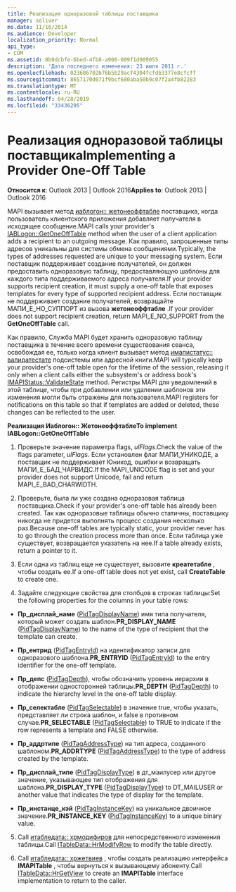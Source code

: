 ```yaml
---
title: Реализация одноразовой таблицы поставщика
manager: soliver
ms.date: 11/16/2014
ms.audience: Developer
localization_priority: Normal
api_type:
- COM
ms.assetid: 8b0dcbfe-6bed-4fb8-a906-009f1d009055
description: 'Дата последнего изменения: 23 июля 2011 г.'
ms.openlocfilehash: 023686702b76b5b29acf4304fcfdb3377e8cfcff
ms.sourcegitcommit: 8657170d071f9bcf680aba50b9c07f2a4fb82283
ms.translationtype: MT
ms.contentlocale: ru-RU
ms.lasthandoff: 04/28/2019
ms.locfileid: "33436295"
---
```

# <a name="implementing-a-provider-one-off-table"></a><span data-ttu-id="ca149-103">Реализация одноразовой таблицы поставщика</span><span class="sxs-lookup"><span data-stu-id="ca149-103">Implementing a Provider One-Off Table</span></span>

  
  
<span data-ttu-id="ca149-104">**Относится к**: Outlook 2013 | Outlook 2016</span><span class="sxs-lookup"><span data-stu-id="ca149-104">**Applies to**: Outlook 2013 | Outlook 2016</span></span> 
  
<span data-ttu-id="ca149-105">MAPI вызывает метод [иаблогон:: жетонеоффтабле](iablogon-getoneofftable.md) поставщика, когда пользователь клиентского приложения добавляет получателя в исходящее сообщение.</span><span class="sxs-lookup"><span data-stu-id="ca149-105">MAPI calls your provider's [IABLogon::GetOneOffTable](iablogon-getoneofftable.md) method when the user of a client application adds a recipient to an outgoing message.</span></span> <span data-ttu-id="ca149-106">Как правило, запрошенные типы адресов уникальны для системы обмена сообщениями.</span><span class="sxs-lookup"><span data-stu-id="ca149-106">Typically, the types of addresses requested are unique to your messaging system.</span></span> <span data-ttu-id="ca149-107">Если поставщик поддерживает создание получателей, он должен предоставить одноразовую таблицу, предоставляющую шаблоны для каждого типа поддерживаемого адреса получателя.</span><span class="sxs-lookup"><span data-stu-id="ca149-107">If your provider supports recipient creation, it must supply a one-off table that exposes templates for every type of supported recipient address.</span></span> <span data-ttu-id="ca149-108">Если поставщик не поддерживает создание получателей, возвращайте МАПИ_Е_НО_СУППОРТ из вызова **жетонеоффтабле** .</span><span class="sxs-lookup"><span data-stu-id="ca149-108">If your provider does not support recipient creation, return MAPI_E_NO_SUPPORT from the **GetOneOffTable** call.</span></span> 
  
<span data-ttu-id="ca149-109">Как правило, Служба MAPI будет хранить одноразовую таблицу поставщика в течение всего времени существования сеанса, освобождая ее, только когда клиент вызывает метод [имапистатус:: валидатестате](imapistatus-validatestate.md) подсистемы или адресной книги.</span><span class="sxs-lookup"><span data-stu-id="ca149-109">MAPI will typically keep your provider's one-off table open for the lifetime of the session, releasing it only when a client calls either the subsystem's or address book's [IMAPIStatus::ValidateState](imapistatus-validatestate.md) method.</span></span> <span data-ttu-id="ca149-110">Регистры MAPI для уведомлений в этой таблице, чтобы при добавлении или удалении шаблонов эти изменения могли быть отражены для пользователя.</span><span class="sxs-lookup"><span data-stu-id="ca149-110">MAPI registers for notifications on this table so that if templates are added or deleted, these changes can be reflected to the user.</span></span> 
  
 <span data-ttu-id="ca149-111">**Реализация Иаблогон:: Жетонеоффтабле**</span><span class="sxs-lookup"><span data-stu-id="ca149-111">**To implement IABLogon::GetOneOffTable**</span></span>
  
1. <span data-ttu-id="ca149-112">Проверьте значение параметра flags, _ulFlags_.</span><span class="sxs-lookup"><span data-stu-id="ca149-112">Check the value of the flags parameter,  _ulFlags_.</span></span> <span data-ttu-id="ca149-113">Если установлен флаг МАПИ_УНИКОДЕ, а поставщик не поддерживает Юникод, ошибки и возвращать МАПИ_Е_БАД_ЧАРВИДС.</span><span class="sxs-lookup"><span data-stu-id="ca149-113">If the MAPI_UNICODE flag is set and your provider does not support Unicode, fail and return MAPI_E_BAD_CHARWIDTH.</span></span> 
    
2. <span data-ttu-id="ca149-114">Проверьте, была ли уже создана одноразовая таблица поставщика.</span><span class="sxs-lookup"><span data-stu-id="ca149-114">Check if your provider's one-off table has already been created.</span></span> <span data-ttu-id="ca149-115">Так как одноразовые таблицы обычно статичны, поставщику никогда не придется выполнять процесс создания несколько раз.</span><span class="sxs-lookup"><span data-stu-id="ca149-115">Because one-off tables are typically static, your provider never has to go through the creation process more than once.</span></span> <span data-ttu-id="ca149-116">Если таблица уже существует, возвращается указатель на нее.</span><span class="sxs-lookup"><span data-stu-id="ca149-116">If a table already exists, return a pointer to it.</span></span> 
    
3. <span data-ttu-id="ca149-117">Если одна из таблиц еще не существует, вызовите **креатетабле** , чтобы создать ее.</span><span class="sxs-lookup"><span data-stu-id="ca149-117">If a one-off table does not yet exist, call **CreateTable** to create one.</span></span> 
    
4. <span data-ttu-id="ca149-118">Задайте следующие свойства для столбцов в строках таблицы:</span><span class="sxs-lookup"><span data-stu-id="ca149-118">Set the following properties for the columns in your table rows:</span></span>
    
  - <span data-ttu-id="ca149-119">**Пр_дисплай_наме** ([PidTagDisplayName](pidtagdisplayname-canonical-property.md)) имя типа получателя, который может создать шаблон.</span><span class="sxs-lookup"><span data-stu-id="ca149-119">**PR_DISPLAY_NAME** ([PidTagDisplayName](pidtagdisplayname-canonical-property.md)) to the name of the type of recipient that the template can create.</span></span> 
    
  - <span data-ttu-id="ca149-120">**Пр_ентрид** ([PidTagEntryId](pidtagentryid-canonical-property.md)) на идентификатор записи для одноразового шаблона.</span><span class="sxs-lookup"><span data-stu-id="ca149-120">**PR_ENTRYID** ([PidTagEntryId](pidtagentryid-canonical-property.md)) to the entry identifier for the one-off template.</span></span>
    
  - <span data-ttu-id="ca149-121">**Пр_депс** ([PidTagDepth](pidtagdepth-canonical-property.md)), чтобы обозначить уровень иерархии в отображении односторонней таблицы.</span><span class="sxs-lookup"><span data-stu-id="ca149-121">**PR_DEPTH** ([PidTagDepth](pidtagdepth-canonical-property.md)) to indicate the hierarchy level in the one-off table display.</span></span>
    
  - <span data-ttu-id="ca149-122">**Пр_селектабле** ([PidTagSelectable](pidtagselectable-canonical-property.md)) в значение true, чтобы указать, представляет ли строка шаблон, и false в противном случае.</span><span class="sxs-lookup"><span data-stu-id="ca149-122">**PR_SELECTABLE** ([PidTagSelectable](pidtagselectable-canonical-property.md)) to TRUE to indicate if the row represents a template and FALSE otherwise.</span></span>
    
  - <span data-ttu-id="ca149-123">**Пр_аддртипе** ([PidTagAddressType](pidtagaddresstype-canonical-property.md)) на тип адреса, созданного шаблоном.</span><span class="sxs-lookup"><span data-stu-id="ca149-123">**PR_ADDRTYPE** ([PidTagAddressType](pidtagaddresstype-canonical-property.md)) to the type of address created by the template.</span></span>
    
  - <span data-ttu-id="ca149-124">**Пр_дисплай_типе** ([PidTagDisplayType](pidtagdisplaytype-canonical-property.md)) в дт_маилусер или другое значение, указывающее тип отображения для шаблона.</span><span class="sxs-lookup"><span data-stu-id="ca149-124">**PR_DISPLAY_TYPE** ([PidTagDisplayType](pidtagdisplaytype-canonical-property.md)) to DT_MAILUSER or another value that indicates the type of display for the template.</span></span>
    
  - <span data-ttu-id="ca149-125">**Пр_инстанце_кэй** ([PidTagInstanceKey](pidtaginstancekey-canonical-property.md)) на уникальное двоичное значение.</span><span class="sxs-lookup"><span data-stu-id="ca149-125">**PR_INSTANCE_KEY** ([PidTagInstanceKey](pidtaginstancekey-canonical-property.md)) to a unique binary value.</span></span> 
    
5. <span data-ttu-id="ca149-126">Call [итабледата:: хрмодифиров](itabledata-hrmodifyrow.md) для непосредственного изменения таблицы.</span><span class="sxs-lookup"><span data-stu-id="ca149-126">Call [ITableData::HrModifyRow](itabledata-hrmodifyrow.md) to modify the table directly.</span></span> 
    
6. <span data-ttu-id="ca149-127">Call [итабледата:: хржетвиев](itabledata-hrgetview.md) , чтобы создать реализацию интерфейса **IMAPITable** , чтобы вернуться к вызывающему абоненту.</span><span class="sxs-lookup"><span data-stu-id="ca149-127">Call [ITableData::HrGetView](itabledata-hrgetview.md) to create an **IMAPITable** interface implementation to return to the caller.</span></span> 
    

